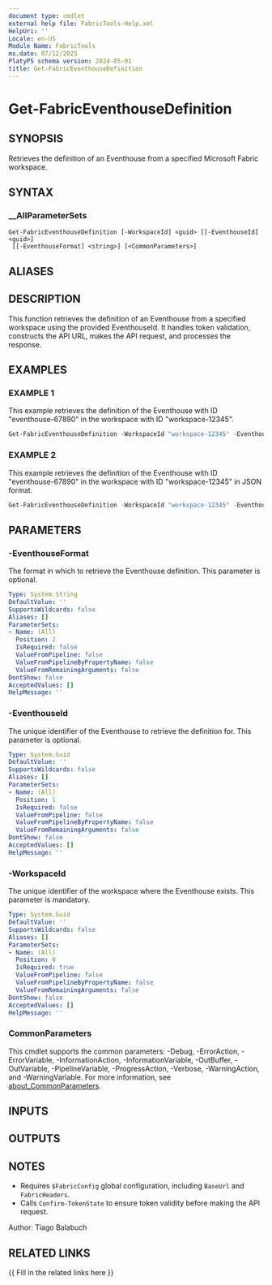 ```yaml
---
document type: cmdlet
external help file: FabricTools-Help.xml
HelpUri: ''
Locale: en-US
Module Name: FabricTools
ms.date: 07/12/2025
PlatyPS schema version: 2024-05-01
title: Get-FabricEventhouseDefinition
---
```


# Get-FabricEventhouseDefinition

## SYNOPSIS

Retrieves the definition of an Eventhouse from a specified Microsoft Fabric workspace.

## SYNTAX

### __AllParameterSets

```
Get-FabricEventhouseDefinition [-WorkspaceId] <guid> [[-EventhouseId] <guid>]
 [[-EventhouseFormat] <string>] [<CommonParameters>]
```

## ALIASES

## DESCRIPTION

This function retrieves the definition of an Eventhouse from a specified workspace using the provided EventhouseId.
It handles token validation, constructs the API URL, makes the API request, and processes the response.

## EXAMPLES

### EXAMPLE 1

This example retrieves the definition of the Eventhouse with ID "eventhouse-67890" in the workspace with ID "workspace-12345".

```powershell
Get-FabricEventhouseDefinition -WorkspaceId "workspace-12345" -EventhouseId "eventhouse-67890"
```

### EXAMPLE 2

This example retrieves the definition of the Eventhouse with ID "eventhouse-67890" in the workspace with ID "workspace-12345" in JSON format.

```powershell
Get-FabricEventhouseDefinition -WorkspaceId "workspace-12345" -EventhouseId "eventhouse-67890" -EventhouseFormat "json"
```

## PARAMETERS

### -EventhouseFormat

The format in which to retrieve the Eventhouse definition.
This parameter is optional.

```yaml
Type: System.String
DefaultValue: ''
SupportsWildcards: false
Aliases: []
ParameterSets:
- Name: (All)
  Position: 2
  IsRequired: false
  ValueFromPipeline: false
  ValueFromPipelineByPropertyName: false
  ValueFromRemainingArguments: false
DontShow: false
AcceptedValues: []
HelpMessage: ''
```

### -EventhouseId

The unique identifier of the Eventhouse to retrieve the definition for.
This parameter is optional.

```yaml
Type: System.Guid
DefaultValue: ''
SupportsWildcards: false
Aliases: []
ParameterSets:
- Name: (All)
  Position: 1
  IsRequired: false
  ValueFromPipeline: false
  ValueFromPipelineByPropertyName: false
  ValueFromRemainingArguments: false
DontShow: false
AcceptedValues: []
HelpMessage: ''
```

### -WorkspaceId

The unique identifier of the workspace where the Eventhouse exists.
This parameter is mandatory.

```yaml
Type: System.Guid
DefaultValue: ''
SupportsWildcards: false
Aliases: []
ParameterSets:
- Name: (All)
  Position: 0
  IsRequired: true
  ValueFromPipeline: false
  ValueFromPipelineByPropertyName: false
  ValueFromRemainingArguments: false
DontShow: false
AcceptedValues: []
HelpMessage: ''
```

### CommonParameters

This cmdlet supports the common parameters: -Debug, -ErrorAction, -ErrorVariable,
-InformationAction, -InformationVariable, -OutBuffer, -OutVariable, -PipelineVariable,
-ProgressAction, -Verbose, -WarningAction, and -WarningVariable. For more information, see
[about_CommonParameters](https://go.microsoft.com/fwlink/?LinkID=113216).

## INPUTS

## OUTPUTS

## NOTES

- Requires `$FabricConfig` global configuration, including `BaseUrl` and `FabricHeaders`.
- Calls `Confirm-TokenState` to ensure token validity before making the API request.

Author: Tiago Balabuch

## RELATED LINKS

{{ Fill in the related links here }}

